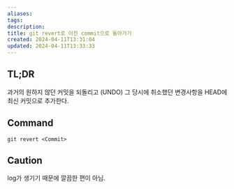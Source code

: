 ```yaml
---
aliases: 
tags: 
description:
title: git revert로 이전 commit으로 돌아가기
created: 2024-04-11T13:31:04
updated: 2024-04-11T13:33:33
---
```


## TL;DR

과거의 원하지 않던 커밋을 되돌리고 (UNDO) 그 당시에 취소했던 변경사항을 HEAD에 최신 커밋으로 추가한다.

## Command

```
git revert <Commit>
```

## Caution

log가 생기기 때문에 깔끔한 편이 아님.
